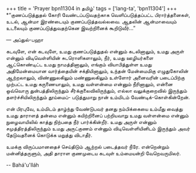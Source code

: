 +++
title = 'Prayer bpn11304 in தமிழ்'
tags = ['lang-ta', 'bpn11304']
+++
*“குணப்படுத்துதல் கோரி வேண்டப்படுவதற்காக வெளிப்படுத்தப்பட்ட பிரார்த்தனைகள், உடல், ஆன்மா இரண்டையும் குணப்படுத்தவல்லவை. ஆதலின் ஆன்மாவையும் உடலையும் குணப்படுத்துவதற்கென இவற்றினைக் கூறிடுவீர்...”

— அப்துல்-பஹா

கடவுளே, என் கடவுளே, உமது குணப்படுத்துதல் என்னும் கடலினாலும், உமது அருள் என்னும் விடிவெள்ளியின் சுடரொளிகளாலும், நீர், உமது ஊழியர்களை ஆட்கொண்டிட்ட உமது நாமத்தினாலும், எங்கும் வியாபித்துள்ள உமது அதிமேன்மையான வார்த்தையின் சக்தியினாலும், உந்தன் மேன்மைமிகு எழுதுகோலின் ஆற்றலாலும், விண்ணுலகிலும் மண்ணுலகிலும் உள்ளோர் அனைவரின் படைப்பிற்கு முற்பட்ட உமது கருணையாலும், உமது வள்ளன்மை என்னும் நீரினாலும், என்னை ஒவ்வொரு துன்பத்திலிருந்தும் சீர்க்குலைவிலிருந்தும், எல்லா வலுக்குறைவில் இருந்தும் தளர்ச்சியிலிருந்தும் தூய்மைப்- படுத்துமாறு நான் உம்மிடம் வேண்டிக்-கொள்கின்றேன். 

என் பிரபுவே, உம்மிடம் தாழ்ந்து வேண்டுபவர் தனது நம்பிக்கையை உம்மீது வைத்து உமது தாராளத் தன்மை என்னும் கயிற்றினைப் பற்றியவாறு உமது வள்ளன்மை என்னும் நுழைவாயிலில் காத்து நிற்பதை நீர் பார்க்கின்றீர். உமது அருள் என்னும் சமுத்திரத்திலிருந்தும் உமது அருட்குணம் என்னும் விடிவெள்ளியினிடம் இருந்தும் அவர் தேடுவதனைக் கொடுக்க மறுத்து விடாதீர். 

உமக்கு விருப்பமானதைச் செய்திடும் ஆற்றல் படைத்தவர் நீரே. என்றென்றும் மன்னித்தருளும், அதி தாராள குணமுடைய கடவுள் உம்மையன்றி வேறெவருமிலர்.

-- Bahá'u'lláh
